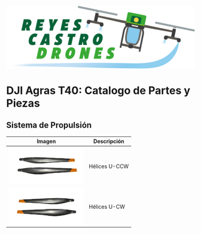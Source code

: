 ![Reyes Castro Drones](/Reyes-Castro-Drones_LOGO.png "Reyes Castro Drones")

# DJI Agras T40: Catalogo de Partes y Piezas

## Sistema de Propulsión

| Imagen | Descripción |
| ------ | ----------- |
| <img src="./YC.JG.ZS001963.png" alt="YC.JG.ZS001963.png" width="200"> | Hélices U-CCW |
| <img src="./YC.JG.ZS001964.png" alt="YC.JG.ZS001964.png" width="200"> | Hélices U-CW  |
